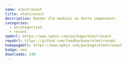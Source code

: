 ```yaml
---
name: elmstronaut
title: elmstronaut
description: Render Elm modules as Astro components
categories:
  - uncategorized
  - recent
npmUrl: https://www.npmjs.com/package/elmstronaut
repoUrl: https://github.com/feedbackone/elmstronaut
homepageUrl: https://www.npmjs.com/package/elmstronaut
badge: new
downloads: 140
---
```

